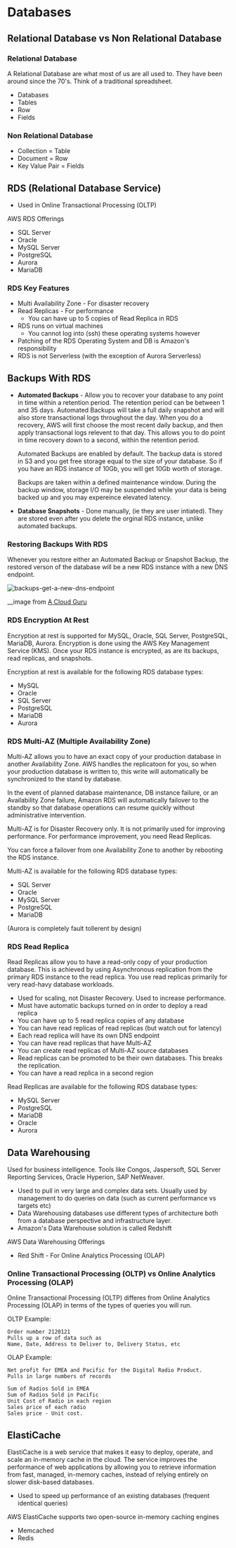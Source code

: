 # Databases

## Relational Database vs Non Relational Database
### Relational Database
A Relational Database are what most of us are all used to. They have been around since the 70's. Think of a traditional spreadsheet.
- Databases
- Tables
- Row
- Fields

### Non Relational Database
- Collection = Table
- Document = Row
- Key Value Pair = Fields

## RDS (Relational Database Service)
- Used in Online Transactional Processing (OLTP)

AWS RDS Offerings
  - SQL Server
  - Oracle
  - MySQL Server
  - PostgreSQL
  - Aurora
  - MariaDB

### RDS Key Features
- Multi Availability Zone - For disaster recovery
- Read Replicas - For performance
  - You can have up to 5 copies of Read Replica in RDS
- RDS runs on virtual machines
  - You cannot log into (ssh) these operating systems however
- Patching of the RDS Operating System and DB is Amazon's responsibility
- RDS is not Serverless (with the exception of Aurora Serverless)

## Backups With RDS
- **Automated Backups** - Allow you to recover your database to any point in time within a retention period. The retention period can be between 1 and 35 days. Automated Backups will take a full daily snapshot and will also store transactional logs throughout the day. When you do a recovery, AWS will first choose the most recent daily backup, and then apply transactional logs relevent to that day. This allows you to do point in time recovery down to a second, within the retention period.

  Automated Backups are enabled by default. The backup data is stored in S3 and you get free storage equal to the size of your database. So if you have an RDS instance of 10Gb, you will get 10Gb worth of storage.

  Backups are taken within a defined maintenance window. During the backup window, storage I/O may be suspended while your data is being backed up and you may expereince elevated latency.
  
- **Database Snapshots** - Done manually, (ie they are user intiated). They are stored even after you delete the orginal RDS instance, unlike automated backups.

### Restoring Backups With RDS
Whenever you restore either an Automated Backup or Snapshot Backup, the restored verson of the database will be a new RDS instance with a new DNS endpoint.

![backups-get-a-new-dns-endpoint](https://user-images.githubusercontent.com/16245634/70203166-a599e380-16e1-11ea-9f88-52a76e175825.png)

__image from [A Cloud Guru](https://acloud.guru/)

### RDS Encryption At Rest
Encryption at rest is supported for MySQL, Oracle, SQL Server, PostgreSQL, MariaDB, Aurora. Encryption is done using the AWS Key Management Service (KMS). Once your RDS instance is encrypted, as are its backups, read replicas, and snapshots.

Encryption at rest is available for the following RDS database types:
- MySQL
- Oracle
- SQL Server
- PostgreSQL
- MariaDB
- Aurora

### RDS Multi-AZ (Multiple Availability Zone)
Multi-AZ allows you to have an exact copy of your production database in another Availability Zone. AWS handles the replicatoon for you, so when your production database is written to, this write will automatically be synchronized to the stand by database.

In the event of planned database maintenance, DB instance failure, or an Availability Zone failure, Amazon RDS will automatically failover to the standby so that database operations can resume quickly without administrative intervention.

Multi-AZ is for Disaster Recovery only. It is not primarily used for improving performance. For performance improvement, you need Read Replicas.

You can force a failover from one Availability Zone to another by rebooting the RDS instance.

Multi-AZ is available for the following RDS database types:
- SQL Server
- Oracle
- MySQL Server
- PostgreSQL
- MariaDB

(Aurora is completely fault tollerent by design)

### RDS Read Replica
Read Replicas allow you to have a read-only copy of your production database. This is achieved by using Asynchronous replication from the primary RDS instance to the read replica. You use read replicas primarily for very read-havy database workloads.

- Used for scaling, not Disaster Recovery. Used to increase performance.
- Must have automatic backups turned on in order to deploy a read replica
- You can have up to 5 read replica copies of any database
- You can have read replicas of read replicas (but watch out for latency)
- Each read replica will have its own DNS endpoint
- You can have read replicas that have Multi-AZ
- You can create read replicas of Multi-AZ source databases
- Read replicas can be promoted to be their own databases. This breaks the replication.
- You can have a read replica in a second region

Read Replicas are available for the following RDS database types:
- MySQL Server
- PostgreSQL
- MariaDB
- Oracle
- Aurora

## Data Warehousing
Used for business intelligence. Tools like Congos, Jaspersoft, SQL Server Reporting Services, Oracle Hyperion, SAP NetWeaver.

- Used to pull in very large and complex data sets. Usually used by management to do queries on data (such as current performance vs targets etc)
- Data Warehousing databases use different types of architecture both from a database perspective and infrastructure layer.
- Amazon's Data Warehouse solution is called Redshift

AWS Data Warehousing Offerings
  - Red Shift - For Online Analytics Processing (OLAP)

### Online Transactional Processing (OLTP) vs Online Analytics Processing (OLAP)
Online Transactional Processing (OLTP) differes from Online Analytics Processing (OLAP) in terms of the types of queries you will run.

OLTP Example:
```
Order number 2120121
Pulls up a row of data such as
Name, Date, Address to Deliver to, Delivery Status, etc
```

OLAP Example:
```
Net profit for EMEA and Pacific for the Digital Radio Product.
Pulls in large numbers of records

Sum of Radios Sold in EMEA
Sum of Radios Sold in Pacific
Unit Cost of Radio in each region
Sales price of each radio
Sales price - Unit cost.
```
## ElastiCache
ElastiCache is a web service that makes it easy to deploy, operate, and scale an in-memory cache in the cloud. The service improves the performance of web applications by allowing you to retrieve information from fast, managed, in-memory caches, instead of relying entirely on slower disk-based databases.

- Used to speed up performance of an existing databases (frequent identical queries)

AWS ElastiCache supports two open-source in-memory caching engines
  - Memcached
  - Redis
  
